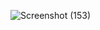 ![Screenshot (153)](https://user-images.githubusercontent.com/39501945/77409630-97321d80-6ddf-11ea-8b94-dfbb81666009.png)
